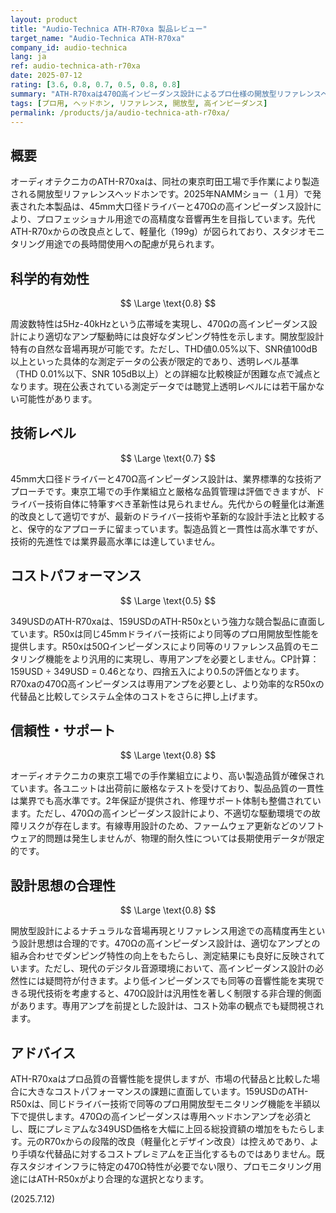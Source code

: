 ```yaml
---
layout: product
title: "Audio-Technica ATH-R70xa 製品レビュー"
target_name: "Audio-Technica ATH-R70xa"
company_id: audio-technica
lang: ja
ref: audio-technica-ath-r70xa
date: 2025-07-12
rating: [3.6, 0.8, 0.7, 0.5, 0.8, 0.8]
summary: "ATH-R70xaは470Ω高インピーダンス設計によるプロ仕様の開放型リファレンスヘッドホンですが、159USDのATH-R50xなどの代替品と比較してコストパフォーマンスは大幅に劣ります。"
tags: [プロ用, ヘッドホン, リファレンス, 開放型, 高インピーダンス]
permalink: /products/ja/audio-technica-ath-r70xa/
---
```

## 概要

オーディオテクニカのATH-R70xaは、同社の東京町田工場で手作業により製造される開放型リファレンスヘッドホンです。2025年NAMMショー（１月）で発表された本製品は、45mm大口径ドライバーと470Ωの高インピーダンス設計により、プロフェッショナル用途での高精度な音響再生を目指しています。先代ATH-R70xからの改良点として、軽量化（199g）が図られており、スタジオモニタリング用途での長時間使用への配慮が見られます。

## 科学的有効性

$$ \Large \text{0.8} $$

周波数特性は5Hz-40kHzという広帯域を実現し、470Ωの高インピーダンス設計により適切なアンプ駆動時には良好なダンピング特性を示します。開放型設計特有の自然な音場再現が可能です。ただし、THD値0.05%以下、SNR値100dB以上といった具体的な測定データの公表が限定的であり、透明レベル基準（THD 0.01%以下、SNR 105dB以上）との詳細な比較検証が困難な点で減点となります。現在公表されている測定データでは聴覚上透明レベルには若干届かない可能性があります。

## 技術レベル

$$ \Large \text{0.7} $$

45mm大口径ドライバーと470Ω高インピーダンス設計は、業界標準的な技術アプローチです。東京工場での手作業組立と厳格な品質管理は評価できますが、ドライバー技術自体に特筆すべき革新性は見られません。先代からの軽量化は漸進的改良として適切ですが、最新のドライバー技術や革新的な設計手法と比較すると、保守的なアプローチに留まっています。製造品質と一貫性は高水準ですが、技術的先進性では業界最高水準には達していません。

## コストパフォーマンス

$$ \Large \text{0.5} $$

349USDのATH-R70xaは、159USDのATH-R50xという強力な競合製品に直面しています。R50xは同じ45mmドライバー技術により同等のプロ用開放型性能を提供します。R50xは50Ωインピーダンスにより同等のリファレンス品質のモニタリング機能をより汎用的に実現し、専用アンプを必要としません。CP計算：159USD ÷ 349USD = 0.46となり、四捨五入により0.5の評価となります。R70xaの470Ω高インピーダンスは専用アンプを必要とし、より効率的なR50xの代替品と比較してシステム全体のコストをさらに押し上げます。

## 信頼性・サポート

$$ \Large \text{0.8} $$

オーディオテクニカの東京工場での手作業組立により、高い製造品質が確保されています。各ユニットは出荷前に厳格なテストを受けており、製品品質の一貫性は業界でも高水準です。2年保証が提供され、修理サポート体制も整備されています。ただし、470Ωの高インピーダンス設計により、不適切な駆動環境での故障リスクが存在します。有線専用設計のため、ファームウェア更新などのソフトウェア的問題は発生しませんが、物理的耐久性については長期使用データが限定的です。

## 設計思想の合理性

$$ \Large \text{0.8} $$

開放型設計によるナチュラルな音場再現とリファレンス用途での高精度再生という設計思想は合理的です。470Ωの高インピーダンス設計は、適切なアンプとの組み合わせでダンピング特性の向上をもたらし、測定結果にも良好に反映されています。ただし、現代のデジタル音源環境において、高インピーダンス設計の必然性には疑問符が付きます。より低インピーダンスでも同等の音響性能を実現できる現代技術を考慮すると、470Ω設計は汎用性を著しく制限する非合理的側面があります。専用アンプを前提とした設計は、コスト効率の観点でも疑問視されます。

## アドバイス

ATH-R70xaはプロ品質の音響性能を提供しますが、市場の代替品と比較した場合に大きなコストパフォーマンスの課題に直面しています。159USDのATH-R50xは、同じドライバー技術で同等のプロ用開放型モニタリング機能を半額以下で提供します。470Ωの高インピーダンスは専用ヘッドホンアンプを必須とし、既にプレミアムな349USD価格を大幅に上回る総投資額の増加をもたらします。元のR70xからの段階的改良（軽量化とデザイン改良）は控えめであり、より手頃な代替品に対するコストプレミアムを正当化するものではありません。既存スタジオインフラに特定の470Ω特性が必要でない限り、プロモニタリング用途にはATH-R50xがより合理的な選択となります。

(2025.7.12)